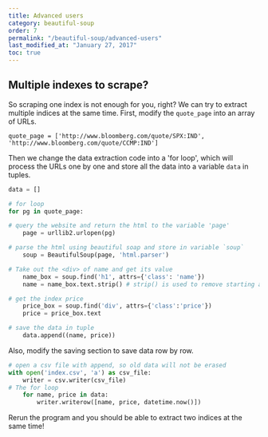 ```yaml
---
title: Advanced users
category: beautiful-soup
order: 7
permalink: "/beautiful-soup/advanced-users"
last_modified_at: "January 27, 2017"
toc: true
---
```


## Multiple indexes to scrape?

So scraping one index is not enough for you, right? We can try to extract multiple indices at the same time. First, modify the `quote_page` into an array of URLs.

```
quote_page = ['http://www.bloomberg.com/quote/SPX:IND', 'http://www.bloomberg.com/quote/CCMP:IND']  
```

Then we change the data extraction code into a 'for loop', which will process the URLs one by one and store all the data into a variable `data` in tuples.

``` python
data = []

# for loop
for pg in quote_page:

# query the website and return the html to the variable 'page'
    page = urllib2.urlopen(pg)

# parse the html using beautiful soap and store in variable `soup`
    soup = BeautifulSoup(page, 'html.parser')

# Take out the <div> of name and get its value
    name_box = soup.find('h1', attrs={'class': 'name'})
    name = name_box.text.strip() # strip() is used to remove starting and trailing

# get the index price
    price_box = soup.find('div', attrs={'class':'price'})
    price = price_box.text

# save the data in tuple
    data.append((name, price))
```

Also, modify the saving section to save data row by row.

``` python
# open a csv file with append, so old data will not be erased
with open('index.csv', 'a') as csv_file:
	writer = csv.writer(csv_file)
# The for loop
	for name, price in data:
		writer.writerow([name, price, datetime.now()])
```

Rerun the program and you should be able to extract two indices at the same time!
